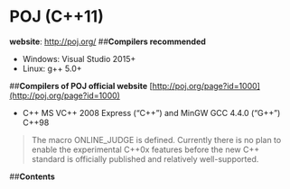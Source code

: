 # **POJ (C++11)**
**website**: http://poj.org/
##**Compilers recommended**
* Windows: Visual Studio 2015+
* Linux: g++ 5.0+

##**Compilers of POJ official website**
[http://poj.org/page?id=1000](http://poj.org/page?id=1000)

* C++	MS VC++ 2008 Express (“C++”) and MinGW GCC 4.4.0 (“G++”)	C++98	
> The macro ONLINE_JUDGE is defined.
Currently there is no plan to enable the experimental C++0x features before the new C++ standard is officially published and relatively well-supported.

##**Contents**
